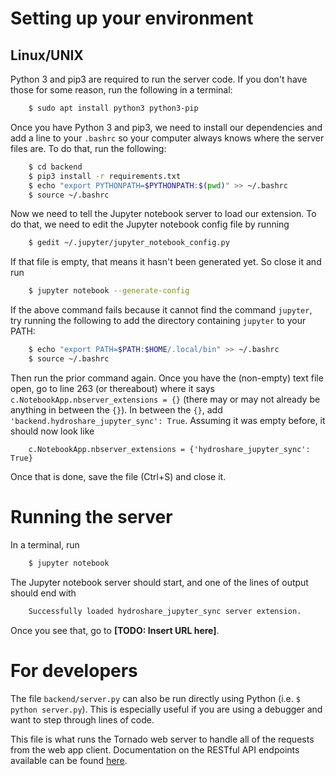 # Setting up your environment

## Linux/UNIX

Python 3 and pip3 are required to run the server code. If you don't have those for some reason, run the following in a
terminal:

```bash
    $ sudo apt install python3 python3-pip
```

Once you have Python 3 and pip3, we need to install our dependencies and add a line to your `.bashrc` so your
computer always knows where the server files are. To do that, run the following:

```bash
    $ cd backend
    $ pip3 install -r requirements.txt
    $ echo "export PYTHONPATH=$PYTHONPATH:$(pwd)" >> ~/.bashrc
    $ source ~/.bashrc
```

Now we need to tell the Jupyter notebook server to load our extension. To do that, we need to edit the Jupyter notebook
config file by running

```bash
    $ gedit ~/.jupyter/jupyter_notebook_config.py
```

If that file is empty, that means it hasn't been generated yet. So close it and run

```bash
    $ jupyter notebook --generate-config
```

If the above command fails because it cannot find the command `jupyter`, try running the following to add the directory
containing `jupyter` to your PATH:

```bash
    $ echo "export PATH=$PATH:$HOME/.local/bin" >> ~/.bashrc
    $ source ~/.bashrc
```

Then run the prior command again. Once you have the (non-empty) text file open, go to line 263 (or thereabout) where it
says `c.NotebookApp.nbserver_extensions = {}` (there may or may not already be anything in between the `{}`). In between
the `{}`, add `'backend.hydroshare_jupyter_sync': True`. Assuming it was empty before, it should now look like

```
    c.NotebookApp.nbserver_extensions = {'hydroshare_jupyter_sync': True}
```

Once that is done, save the file (Ctrl+S) and close it.

# Running the server

In a terminal, run

```bash
    $ jupyter notebook
```

The Jupyter notebook server should start, and one of the lines of output should end with

```bash
    Successfully loaded hydroshare_jupyter_sync server extension.
```

Once you see that, go to **[TODO: Insert URL here]**.

# For developers

The file `backend/server.py` can also be run directly using Python (i.e. `$ python server.py`). This is especially
useful if you are using a debugger and want to step through lines of code.

This file is what runs the Tornado web server to handle all of the requests from the web app client. Documentation on
the RESTful API endpoints available can be found
[here](https://github.com/kylecombes/hydroshare-jupyter-gui/blob/dev/documentation/API_response_formats.md).
